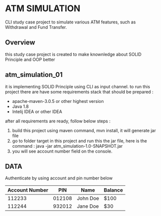 # ATM SIMULATION
CLI study case project to simulate various ATM features, such as Withdrawal and Fund Transfer. 

## Overview
this study case project is created to make knownledge about SOLID Principle and OOP better

## atm_simulation_01
it is implementing SOLID Principle using CLI as input channel.
to run this project there are have some requirements stack that should be prepared :
- apache-maven-3.0.5 or other highest version
- Java 1.8
- Intelij IDEA or other IDEA

after all requirements are ready, follow below steps :
1. build this project using maven command, mvn install, it will generate jar file
2. go to folder target in this project and run this the jar file, here is the command :
   java -jar atm_simulation-1.0-SNAPSHOT.jar
3. you will see account number field on the console.
## DATA
Authenticate by using account and pin number below

| Account Number | PIN    | Name        | Balance |
| -------------- | ------ | ----------- | ------- |
| 112233         | 012108 | John Doe    | $100    |
| 112244         | 932012 | Jane Doe    | $30     |
